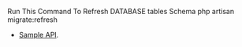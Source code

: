 
Run This Command To Refresh DATABASE tables Schema
php artisan migrate:refresh

- [Sample API](https://github.com/djamol/Laravel-Angular-Project/blob/main/Sample_API_POSTMAN.pdf).

